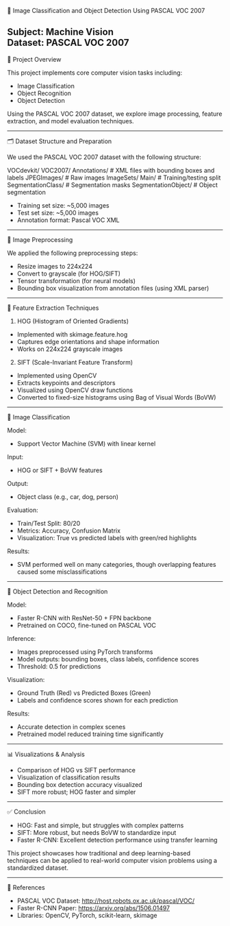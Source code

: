 
🧠 Image Classification and Object Detection Using PASCAL VOC 2007

Subject: Machine Vision  
Dataset: PASCAL VOC 2007  
---

📌 Project Overview

This project implements core computer vision tasks including:

- Image Classification
- Object Recognition
- Object Detection

Using the PASCAL VOC 2007 dataset, we explore image processing, feature extraction, and model evaluation techniques.

---

🗂 Dataset Structure and Preparation

We used the PASCAL VOC 2007 dataset with the following structure:

VOCdevkit/
  VOC2007/
    Annotations/          # XML files with bounding boxes and labels
    JPEGImages/           # Raw images
    ImageSets/
      Main/               # Training/testing split
    SegmentationClass/    # Segmentation masks
    SegmentationObject/   # Object segmentation

- Training set size: ~5,000 images  
- Test set size: ~5,000 images  
- Annotation format: Pascal VOC XML  

---

🧹 Image Preprocessing

We applied the following preprocessing steps:

- Resize images to 224x224
- Convert to grayscale (for HOG/SIFT)
- Tensor transformation (for neural models)
- Bounding box visualization from annotation files (using XML parser)

---

🧬 Feature Extraction Techniques

1. HOG (Histogram of Oriented Gradients)
- Implemented with skimage.feature.hog
- Captures edge orientations and shape information
- Works on 224x224 grayscale images

2. SIFT (Scale-Invariant Feature Transform)
- Implemented using OpenCV
- Extracts keypoints and descriptors
- Visualized using OpenCV draw functions
- Converted to fixed-size histograms using Bag of Visual Words (BoVW)

---

🧠 Image Classification

Model:
- Support Vector Machine (SVM) with linear kernel

Input:
- HOG or SIFT + BoVW features

Output:
- Object class (e.g., car, dog, person)

Evaluation:
- Train/Test Split: 80/20
- Metrics: Accuracy, Confusion Matrix
- Visualization: True vs predicted labels with green/red highlights

Results:
- SVM performed well on many categories, though overlapping features caused some misclassifications

---

🎯 Object Detection and Recognition

Model:
- Faster R-CNN with ResNet-50 + FPN backbone  
- Pretrained on COCO, fine-tuned on PASCAL VOC

Inference:
- Images preprocessed using PyTorch transforms
- Model outputs: bounding boxes, class labels, confidence scores
- Threshold: 0.5 for predictions

Visualization:
- Ground Truth (Red) vs Predicted Boxes (Green)
- Labels and confidence scores shown for each prediction

Results:
- Accurate detection in complex scenes
- Pretrained model reduced training time significantly

---

📊 Visualizations & Analysis

- Comparison of HOG vs SIFT performance
- Visualization of classification results
- Bounding box detection accuracy visualized
- SIFT more robust; HOG faster and simpler

---

✅ Conclusion

- HOG: Fast and simple, but struggles with complex patterns  
- SIFT: More robust, but needs BoVW to standardize input  
- Faster R-CNN: Excellent detection performance using transfer learning  

This project showcases how traditional and deep learning-based techniques can be applied to real-world computer vision problems using a standardized dataset.

---

📘 References

- PASCAL VOC Dataset: http://host.robots.ox.ac.uk/pascal/VOC/
- Faster R-CNN Paper: https://arxiv.org/abs/1506.01497
- Libraries: OpenCV, PyTorch, scikit-learn, skimage
